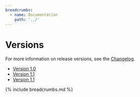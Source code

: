```yaml
---
breadcrumbs:
  - name: Documentation
    path: '../'
---
```


# Versions

For more information on release versions, see the [Changelog](https://github.com/sleepingkingstudios/cuprum/blob/main/CHANGELOG.md).

- [Version 1.0]({{site.baseurl}}/versions/1.0)
- [Version 1.1]({{site.baseurl}}/versions/1.1)
- [Version 1.1]({{site.baseurl}}/versions/1.2)

{% include breadcrumbs.md %}
